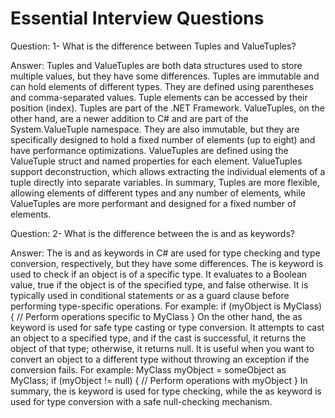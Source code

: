 # Essential Interview Questions

Question:
1- What is the difference between Tuples and ValueTuples?

Answer:
Tuples and ValueTuples are both data structures used to store multiple values, but they have some differences.
Tuples are immutable and can hold elements of different types. They are defined using parentheses and comma-separated values. Tuple elements can be accessed by their position (index). Tuples are part of the .NET Framework.
ValueTuples, on the other hand, are a newer addition to C# and are part of the System.ValueTuple namespace. They are also immutable, but they are specifically designed to hold a fixed number of elements (up to eight) and have performance optimizations. ValueTuples are defined using the ValueTuple struct and named properties for each element. ValueTuples support deconstruction, which allows extracting the individual elements of a tuple directly into separate variables.
In summary, Tuples are more flexible, allowing elements of different types and any number of elements, while ValueTuples are more performant and designed for a fixed number of elements.

Question:
2- What is the difference between the is and as keywords?

Answer:
The is and as keywords in C# are used for type checking and type conversion, respectively, but they have some differences.
The is keyword is used to check if an object is of a specific type. It evaluates to a Boolean value, true if the object is of the specified type, and false otherwise. It is typically used in conditional statements or as a guard clause before performing type-specific operations. For example:
if (myObject is MyClass)
{
    // Perform operations specific to MyClass
}
On the other hand, the as keyword is used for safe type casting or type conversion. It attempts to cast an object to a specified type, and if the cast is successful, it returns the object of that type; otherwise, it returns null. It is useful when you want to convert an object to a different type without throwing an exception if the conversion fails. For example:
MyClass myObject = someObject as MyClass;
if (myObject != null)
{
    // Perform operations with myObject
}
In summary, the is keyword is used for type checking, while the as keyword is used for type conversion with a safe null-checking mechanism.
